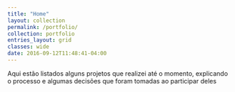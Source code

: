 ```yaml
---
title: "Home"
layout: collection
permalink: /portfolio/
collection: portfolio
entries_layout: grid
classes: wide
date: 2016-09-12T11:48:41-04:00
---
```

Aqui estão listados alguns projetos que realizei até o momento, explicando o processo e algumas decisões que foram tomadas ao participar deles